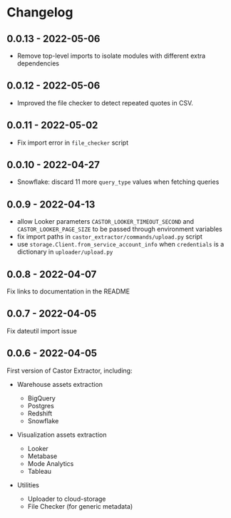 # Changelog

## 0.0.13 - 2022-05-06

* Remove top-level imports to isolate modules with different extra dependencies

## 0.0.12 - 2022-05-06

* Improved the file checker to detect repeated quotes in CSV.

## 0.0.11 - 2022-05-02

* Fix import error in `file_checker` script

## 0.0.10 - 2022-04-27

* Snowflake: discard 11 more `query_type` values when fetching queries

## 0.0.9 - 2022-04-13

* allow Looker parameters `CASTOR_LOOKER_TIMEOUT_SECOND` and `CASTOR_LOOKER_PAGE_SIZE` to be passed through environment
variables
* fix import paths in `castor_extractor/commands/upload.py` script
* use `storage.Client.from_service_account_info` when `credentials` is a dictionary in `uploader/upload.py`

## 0.0.8 - 2022-04-07
Fix links to documentation in the README

## 0.0.7 - 2022-04-05
Fix dateutil import issue

## 0.0.6 - 2022-04-05

First version of Castor Extractor, including:

- Warehouse assets extraction
  - BigQuery
  - Postgres
  - Redshift
  - Snowflake

- Visualization assets extraction
  - Looker
  - Metabase
  - Mode Analytics
  - Tableau

- Utilities
  - Uploader to cloud-storage
  - File Checker (for generic metadata)
